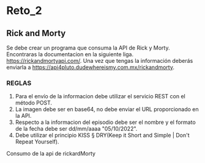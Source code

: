 # Reto_2
## Rick and Morty
Se debe crear un programa que consuma la API de Rick y Morty. Encontraras la documentacion en la siguiente liga. https://rickandmortyapi.com/. Una vez que tengas la información deberás enviarla a https://api4pluto.dudewhereismy.com.mx/rickandmorty.

### REGLAS
1. Para el envío de la informacion debe utilizar el servicio REST con el método POST.
2. La imagen debe ser en base64, no debe enviar el URL proporcionado en la API.
3. Respecto a la informacion del episodio debe ser el nombre y el formato de la fecha debe ser dd/mm/aaaa "05/10/2022".
4. Debe utilizar el principio KISS § DRY(Keep it Short and Simple | Don't Repeat Yourself).

Consumo de la api de rickardMorty
